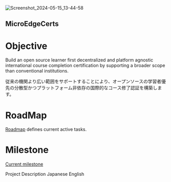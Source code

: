 ![Screenshot_2024-05-15_13-44-58](https://github.com/MicroEdgeCerts/.github/assets/2448586/6eff0c47-5e26-4b22-a80f-2f70e564779b)


## MicroEdgeCerts


# Objective

Build an open source learner first decentralized and platform agnostic international course completion certification 
by supporting a broader scope than conventional institutions.


従来の機関より広い範囲をサポートすることにより、オープンソースの学習者優先の分散型かつプラットフォーム非依存の国際的なコース修了認証を構築します。

# RoadMap
[Roadmap](https://github.com/orgs/MicroEdgeCerts/projects/1/views/3) defines current active tasks.

# Milestone
[Current milestone](https://github.com/MicroEdgeCerts/.github/milestone/1)

Project Description
Japanese
English

<!--

**Here are some ideas to get you started:**

🙋‍♀️ A short introduction - what is your organization all about?
🌈 Contribution guidelines - how can the community get involved?
👩‍💻 Useful resources - where can the community find your docs? Is there anything else the community should know?
🍿 Fun facts - what does your team eat for breakfast?
🧙 Remember, you can do mighty things with the power of [Markdown](https://docs.github.com/github/writing-on-github/getting-started-with-writing-and-formatting-on-github/basic-writing-and-formatting-syntax)
-->
